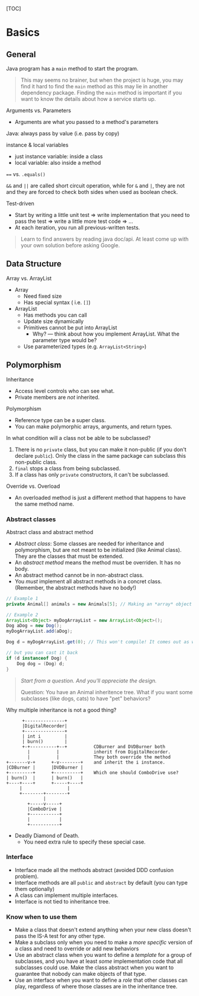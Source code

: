 [TOC]

# Basics

## General

Java program has a `main` method to start the program.

>  This may seems no brainer, but when the project is huge, you may find it hard to find the `main` method as this may lie in another dependency package. Finding the `main` method is important if you want to know the details about how a service starts up.



Arguments vs. Parameters

* Arguments are what you passed to a method's parameters



Java: always pass by value (i.e. pass by copy)



instance & local variables

* just instance variable: inside a class
* local variable: also inside a method



`==` vs. `.equals()`



`&&` and `||` are called short circuit operation, while for `&` and `|`, they are not and they are forced to check both sides when used as boolean check.



Test-driven

* Start by writing a little unit test => write implementation that you need to pass the test => write a little more test code => … 
* At each iteration, you run all previous-written tests.



>  Learn to find answers by reading java doc/api. At least come up with your own solution before asking Google.



## Data Structure

Array vs. ArrayList

* Array
  * Need fixed size
  * Has special syntax ( i.e. `[]`)
* ArrayList
  * Has methods you can call
  * Update size dynamically
  * Primitives cannot be put into ArrayList 
    * Why? — think about how you implement ArrayList. What the parameter type would be?
  * Use parameterized types (e.g. `ArrayList<String>`)



## Polymorphism

Inheritance

* Access level controls who can see what.
* Private members are *not* inherited.

Polymorphism

* Reference type can be a super class.
* You can make polymorphic arrays, arguments, and return types.


In what condition will a class not be able to be subclassed?

1. There is no `private` class, but you can make it non-public (if you don't declare `public`). Only the class in the same package can subclass this non-public class.
2. `final` stops a class from being subclassed.
3. If a class has only `private` constructors, it can't be subclassed.

Override vs. Overload

* An overloaded method is just a different method that happens to have the same method name.

### Abstract classes

Abstract class and abstract method

* *Abstract class*: Some classes are needed for inheritance and polymorphism, but are not meant to be initialized (like Animal class). They are the classes that must be extended.
* An *abstract method* means the method must be overriden. It has no body.
* An abstract method cannot be in non-abstract class.
* You *must* implement all abstract methods in a concret class. (Remember, the abstract methods have no body!)


```java
// Example 1
private Animal[] animals = new Animals[5]; // Making an *array* object that holds Animal

// Example 2
ArrayList<Object> myDogArrayList = new ArrayList<Object>();
Dog aDog = new Dog();
myDogArrayList.add(aDog);

Dog d = myDogArrayList.get(0); // This won't compile! It comes out as what you declared.

// but you can cast it back
if (d instanceof Dog) {
    Dog dog = (Dog) d;
}
```



> *Start from a question. And you'll appreciate the design.*
>
> Question: You have an Animal inheritence tree. What if you want some subclasses (like dogs, cats) to have "pet" behaviors?

Why multiple inheritance is not a good thing?

```
      +---------------+
      |DigitalRecorder|
      +---------------+
      | int i         |
      | burn()        |
      +-+----------+--+          CDBurner and DVDBurner both
        |          |             inherit from DigitalRecorder.
        |          |             They both override the method
+-------v-+      +-v--------+    and inherit the i instance.
|CDBurner |      |DVDBurner |
+---------+      +----------+    Which one should ComboDrive use?
| burn()  |      | burn()   |
+----+----+      +-----+----+
     |                 |
     +--------+--------+
              |
        +-----v-----+
        |ComboDrive |
        +-----------+
        |           |
        +-----------+
```

* Deadly Diamond of Death.
  * You need extra rule to specify these special case.

### Interface

* Interface made all the methods abstract (avoided DDD confusion problem).
* Interface methods are all `public` and `abstract` by default (you can type them optionally)
* A class can implement multiple interfaces.
* Interface is not tied to inheritance tree.

### Know when to use them

* Make a class that doesn't extend anything when your new class doesn't pass the IS-A test for any other type.
* Make a subclass only when you need to make a *more specific* version of a class and need to override or add new behaviors
* Use an abstract class when you want to define a *template* for a group of subclasses, and you have at least *some* implementation code that all subclasses could use. Make the class abstract when you want to guarantee that nobody can make objects of that type.
* Use an interface when you want to define a *role* that other classes can play, regardless of where those classes are in the inheritance tree.